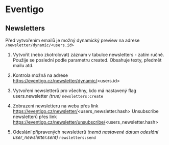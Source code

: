 Eventigo
========

Newsletters
-----------
Před vytvořením emailů je možný dynamický preview na adrese `/newsletter/dynamic/<users.id>`

1. Vytvořit (nebo zkotrolovat) záznam v tabulce newsletters - zatím ručně. Použije se poslední podle parametru created. Obsahuje texty, předmět mailu atd.

2. Kontrola možná na adrese https://eventigo.cz/newsletter/dynamic/<users.id>

3. Vytvoření newsletterů pro všechny, kdo má nastavený flag users.newsletter _(true)_
`
newsletters:create
`  

4. Zobrazení newsletteru na webu přes link https://eventigo.cz/newsletter/<users_newsletter.hash>
Unsubscribe newsletterů přes link https://eventigo.cz/newsletter/unsubscribe/<users_newsletter.hash>  
    
5. Odeslání připravených newsletterů _(nemá nastavené datum odeslání user_newsletter.sent)_
`
newsletters:send
`

